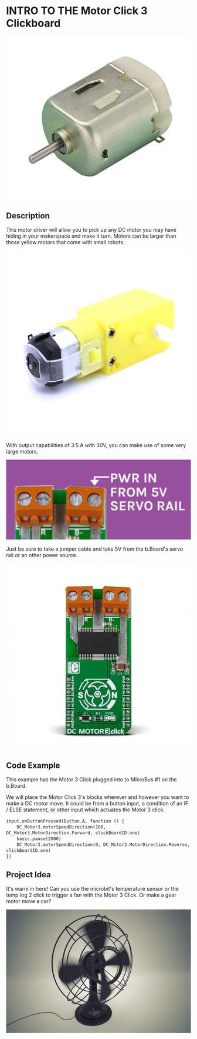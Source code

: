 # INTRO TO THE Motor Click 3 Clickboard

![Motor Click 3](https://github.com/Brilliant-Labs/bboard-tutorials-v3/blob/master/motor-click-3/dcmotor.jpg?raw=true "Motor Click 3")

## Description

This motor driver will allow you to
pick up any DC motor you may
have hiding in your makerspace
and make it turn. Motors can be
larger than those yellow motors
that come with small robots. 

![Motor Click 3](https://github.com/Brilliant-Labs/bboard-tutorials-v3/blob/master/motor-click-3/gearmotor.jpg?raw=true "Motor Click 3")

With output capabilities of 3.5 A with 30V, you can make use of some very large motors.  


![Motor Click 3](https://github.com/Brilliant-Labs/bboard-tutorials-v3/blob/master/motor-click-3/dcpower.png?raw=true "Motor Click 3")

Just be sure to take a jumper cable and take 5V from the b.Board's servo rail or an other power source.

![Motor Click 3](https://github.com/Brilliant-Labs/bboard-tutorials-v3/blob/master/motor-click-3/motor-3-click.jpg?raw=true "Motor Click 3")

## Code Example

This example has the Motor 3 Click plugged into to MikroBus #1 on the b.Board. 

We will place the Motor Click 3's blocks wherever and however you want to make a DC motor move.  It could be from a button input, a condition of an IF / ELSE statement, or other input which actuates the Motor 3 click. 

```blocks
input.onButtonPressed(Button.A, function () {
    DC_Motor3.motorSpeedDirection(100, DC_Motor3.MotorDirection.Forward, clickBoardID.one)
    basic.pause(2000)
    DC_Motor3.motorSpeedDirection(0, DC_Motor3.MotorDirection.Reverse, clickBoardID.one)
})

```

## Project Idea

It's warm in here! Can you use the microbit's temperature sensor or the temp log 2 click to trigger a fan with the Motor 3 Click. Or make a gear motor move a car? 


![Motor Click 3](https://github.com/Brilliant-Labs/bboard-tutorials-v3/blob/master/motor-click-3/fangif.gif?raw=true "Let's Keep things spinning")